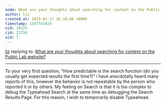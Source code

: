 ```yaml
---
node: What are your thoughts about searching for content on the Public Lab website?
author: liz
created_at: 2019-01-17 16:18:49 +0000
timestamp: 1547741929
nid: 18125
cid: 21756
uid: 7
---
```




[liz](../profile/liz) replying to: [What are your thoughts about searching for content on the Public Lab website?](../notes/Bronwen/01-15-2019/what-are-your-thoughts-about-searching-for-content-on-the-public-lab-website)

----
To your very first question, "How predictable is the search function (do you usually get expected results the first time?)" i have anecdotally heard many reports of this, however the behavior is not repeatable by the person who reported it or by others. My feeling on Search is that it is too complex to debug the Typeahead Search at the same time as debugging the Search Results Page. For this reason, I wish to temporarily disable Typeahead. 